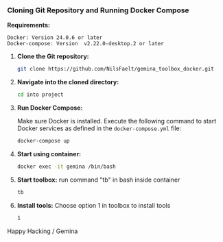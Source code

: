 ### Cloning Git Repository and Running Docker Compose

**Requirements:**

```
Docker: Version 24.0.6 or later  
Docker-compose: Version  v2.22.0-desktop.2 or later
```

1. **Clone the Git repository:**

    ```bash
    git clone https://github.com/NilsFaelt/gemina_toolbox_docker.git
    ```

2. **Navigate into the cloned directory:**

    ```bash
    cd into project
    ```

3. **Run Docker Compose:**

    Make sure Docker is installed. Execute the following command to start Docker services as defined in the `docker-compose.yml` file:

    ```bash
    docker-compose up
    ```


4. **Start using container:**
     ```bash
     docker exec -it gemina /bin/bash
     ```
5. **Start toolbox:**
 run command "tb" in bash inside container
     ```bash
     tb
     ```
5. **Install tools:**
 Choose option 1 in toolbox to install tools
     ```bash
     1
     ```


Happy Hacking 
/
Gemina

